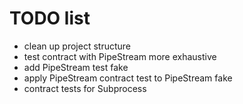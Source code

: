 # TODO list

- clean up project structure
- test contract with PipeStream more exhaustive
- add PipeStream test fake
- apply PipeStream contract test to PipeStream fake
- contract tests for Subprocess
